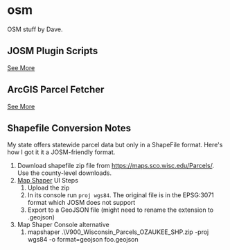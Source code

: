 # osm
OSM stuff by Dave.

## JOSM Plugin Scripts
[See More](./josm-scripting-plugin-scripts/readme.md)
## ArcGIS Parcel Fetcher
[See More](./arcgis-parcel-fetcher/readme.md)
## Shapefile Conversion Notes
My state offers statewide parcel data but only in a ShapeFile format.  Here's how I got it it a JOSM-friendly format.

1. Download shapefile zip file from https://maps.sco.wisc.edu/Parcels/.  Use the county-level downloads.
1. [Map Shaper](https://mapshaper.org/) UI Steps
    1. Upload the zip
    1. In its console run `proj wgs84`.  The original file is in the EPSG:3071 format which JOSM does not support
    1. Export to a GeoJSON file (might need to rename the extension to .geojson)
1. Map Shaper Console alternative
    1. mapshaper .\V900_Wisconsin_Parcels_OZAUKEE_SHP.zip -proj wgs84 -o format=geojson foo.geojson
